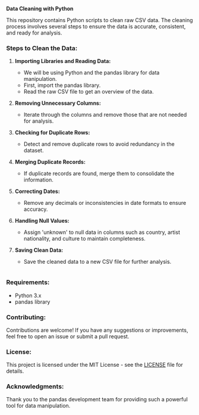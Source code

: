 **Data Cleaning with Python**

This repository contains Python scripts to clean raw CSV data. The cleaning process involves several steps to ensure the data is accurate, consistent, and ready for analysis.

### Steps to Clean the Data:

1. **Importing Libraries and Reading Data:**
   - We will be using Python and the pandas library for data manipulation.
   - First, import the pandas library.
   - Read the raw CSV file to get an overview of the data.

2. **Removing Unnecessary Columns:**
   - Iterate through the columns and remove those that are not needed for analysis.

3. **Checking for Duplicate Rows:**
   - Detect and remove duplicate rows to avoid redundancy in the dataset.

4. **Merging Duplicate Records:**
   - If duplicate records are found, merge them to consolidate the information.

5. **Correcting Dates:**
   - Remove any decimals or inconsistencies in date formats to ensure accuracy.

6. **Handling Null Values:**
   - Assign 'unknown' to null data in columns such as country, artist nationality, and culture to maintain completeness.

7. **Saving Clean Data:**
   - Save the cleaned data to a new CSV file for further analysis.

   ```

### Requirements:

- Python 3.x
- pandas library

### Contributing:

Contributions are welcome! If you have any suggestions or improvements, feel free to open an issue or submit a pull request.

### License:

This project is licensed under the MIT License - see the [LICENSE](LICENSE) file for details.

### Acknowledgments:

Thank you to the pandas development team for providing such a powerful tool for data manipulation.
